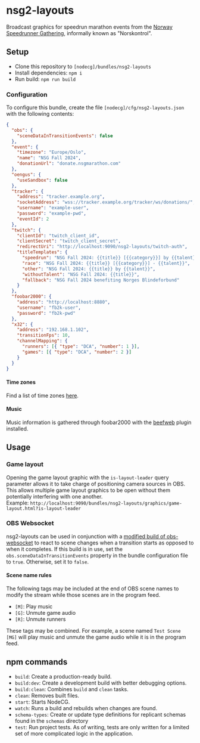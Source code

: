 # nsg2-layouts

Broadcast graphics for speedrun marathon events from the [Norway Speedrunner Gathering](https://nsgmarathon.com/), informally known as "Norskontrol".

## Setup

- Clone this repository to `[nodecg]/bundles/nsg2-layouts`
- Install dependencies: `npm i`
- Run build: `npm run build`

### Configuration

To configure this bundle, create the file `[nodecg]/cfg/nsg2-layouts.json` with the following contents:

```json
{
  "obs": {
    "sceneDataInTransitionEvents": false
  },
  "event": {
    "timezone": "Europe/Oslo",
    "name": "NSG Fall 2024",
    "donationUrl": "donate.nsgmarathon.com"
  },
  "oengus": {
    "useSandbox": false
  },
  "tracker": {
    "address": "tracker.example.org",
    "socketAddress": "wss://tracker.example.org/tracker/ws/donations/",
    "username": "example-user",
    "password": "example-pwd",
    "eventId": 2
  },
  "twitch": {
    "clientId": "twitch_client_id",
    "clientSecret": "twitch_client_secret",
    "redirectUri": "http://localhost:9090/nsg2-layouts/twitch-auth",
    "titleTemplates": {
      "speedrun": "NSG Fall 2024: {{title}} [{{category}}] by {{talent}}",
      "race": "NSG Fall 2024: {{title}} [{{category}}] - {{talent}}",
      "other": "NSG Fall 2024: {{title}} by {{talent}}",
      "withoutTalent": "NSG Fall 2024: {{title}}",
      "fallback": "NSG Fall 2024 benefiting Norges Blindeforbund"
    }
  },
  "foobar2000": {
    "address": "http://localhost:8880",
    "username": "fb2k-user",
    "password": "fb2k-pwd"
  },
  "x32": {
    "address": "192.168.1.102",
    "transitionFps": 10,
    "channelMapping": {
      "runners": [{ "type": "DCA", "number": 1 }],
      "games": [{ "type": "DCA", "number": 2 }]
    }
  }
}
```

#### Time zones

Find a list of time zones [here](https://en.wikipedia.org/wiki/List_of_tz_database_time_zones#List).

#### Music

Music information is gathered through foobar2000 with the [beefweb](https://github.com/hyperblast/beefweb) plugin installed.

## Usage

### Game layout

Opening the game layout graphic with the `is-layout-leader` query parameter allows it to take charge of positioning 
camera sources in OBS. This allows multiple game layout graphics to be open without them potentially interfering with 
one another.  
Example: `http://localhost:9090/bundles/nsg2-layouts/graphics/game-layout.html?is-layout-leader`

### OBS Websocket

nsg2-layouts can be used in conjunction with a [modified build of obs-websocket](https://github.com/obsproject/obs-websocket/pull/1229) 
to react to scene changes when a transition starts as opposed to when it completes. If this build is in use, set the 
`obs.sceneDataInTransitionEvents` property in the bundle configuration file to `true`. Otherwise, set it to `false`.

#### Scene name rules

The following tags may be included at the end of OBS scene names to modify the stream while those scenes are in the program feed.
- `[M]`: Play music
- `[G]`: Unmute game audio
- `[R]`: Unmute runners

These tags may be combined. For example, a scene named `Test Scene [MG]` will play music and unmute the game audio while it is in the program feed.

## npm commands

- `build`: Create a production-ready build.
- `build:dev`: Create a development build with better debugging options.
- `build:clean`: Combines `build` and `clean` tasks.
- `clean`: Removes built files.
- `start`: Starts NodeCG.
- `watch`: Runs a build and rebuilds when changes are found.
- `schema-types`: Create or update type definitions for replicant schemas found in the `schemas` directory
- `test`: Run project tests. As of writing, tests are only written for a limited set of more complicated logic in the application.
